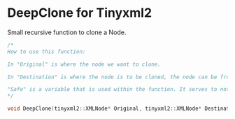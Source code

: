 # DeepClone for Tinyxml2
Small recursive function to clone a Node.

```c++
/*
How to use this function:

In "Original" is where the node we want to clone.

In "Destination" is where the node is to be cloned, the node can be from same or the differents Documents.

"Safe" is a variable that is used within the function. It serves to not clone a self while doing the cloning.
*/

void DeepClone(tinyxml2::XMLNode* Original, tinyxml2::XMLNode* Destination, bool Safe = true);
```

